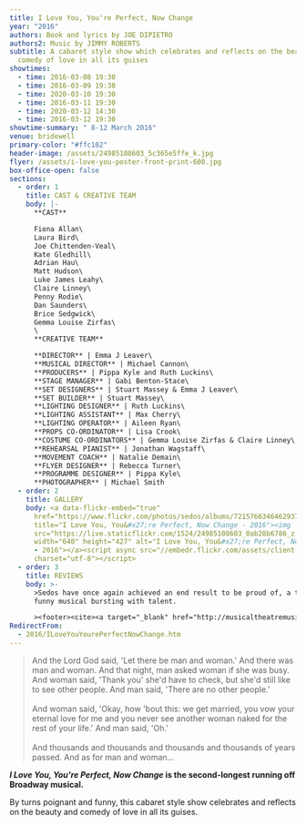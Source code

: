 ```yaml
---
title: I Love You, You're Perfect, Now Change
year: "2016"
authors: Book and lyrics by JOE DIPIETRO
authors2: Music by JIMMY ROBERTS
subtitle: A cabaret style show which celebrates and reflects on the beauty and
  comedy of love in all its guises
showtimes:
  - time: 2016-03-08 19:30
  - time: 2016-03-09 19:30
  - time: 2020-03-10 19:30
  - time: 2016-03-11 19:30
  - time: 2020-03-12 14:30
  - time: 2016-03-12 19:30
showtime-summary: " 8-12 March 2016"
venue: bridewell
primary-color: "#ffc102"
header-image: /assets/24985108603_5c365e5ffe_k.jpg
flyer: /assets/i-love-you-poster-front-print-600.jpg
box-office-open: false
sections:
  - order: 1
    title: CAST & CREATIVE TEAM
    body: |-
      **CAST**

      Fiona Allan\
      Laura Bird\
      Joe Chittenden-Veal\
      Kate Gledhill\
      Adrian Hau\
      Matt Hudson\
      Luke James Leahy\
      Claire Linney\
      Penny Rodie\
      Dan Saunders\
      Brice Sedgwick\
      Gemma Louise Zirfas\
      \
      **CREATIVE TEAM**

      **DIRECTOR** | Emma J Leaver\
      **MUSICAL DIRECTOR** | Michael Cannon\
      **PRODUCERS** | Pippa Kyle and Ruth Luckins\
      **STAGE MANAGER** | Gabi Benton-Stace\
      **SET DESIGNERS** | Stuart Massey & Emma J Leaver\
      **SET BUILDER** | Stuart Massey\
      **LIGHTING DESIGNER** | Ruth Luckins\
      **LIGHTING ASSISTANT** | Max Cherry\
      **LIGHTING OPERATOR** | Aileen Ryan\
      **PROPS CO-ORDINATOR** | Lisa Crook\
      **COSTUME CO-ORDINATORS** | Gemma Louise Zirfas & Claire Linney\
      **REHEARSAL PIANIST** | Jonathan Wagstaff\
      **MOVEMENT COACH** | Natalie Demain\
      **FLYER DESIGNER** | Rebecca Turner\
      **PROGRAMME DESIGNER** | Pippa Kyle\
      **PHOTOGRAPHER** | Michael Smith
  - order: 2
    title: GALLERY
    body: <a data-flickr-embed="true"
      href="https://www.flickr.com/photos/sedos/albums/72157663464629379"
      title="I Love You, You&#x27;re Perfect, Now Change - 2016"><img
      src="https://live.staticflickr.com/1524/24985108603_0ab28b6786_z.jpg"
      width="640" height="427" alt="I Love You, You&#x27;re Perfect, Now Change
      - 2016"></a><script async src="//embedr.flickr.com/assets/client-code.js"
      charset="utf-8"></script>
  - order: 3
    title: REVIEWS
    body: >-
      >Sedos have once again achieved an end result to be proud of, a truthful,
      funny musical bursting with talent.

      ><footer><cite><a target="_blank" href="http://musicaltheatremusings.co.uk/love-you">I Love You, You’re Perfect, Now Change, 2016, Musical Theatre Musings</a></cite></footer>
RedirectFrom:
  - 2016/ILoveYouYourePerfectNowChange.htm
---
```

> And the Lord God said, 'Let there be man and woman.' And there was man and woman. And that night, man asked woman if she was busy. And woman said, 'Thank you' she'd have to check, but she'd still like to see other people. And man said, 'There are no other people.'\
> \
> And woman said, 'Okay, how 'bout this: we get married, you vow your eternal love for me and you never see another woman naked for the rest of your life.' And man said, 'Oh.'\
> \
> And thousands and thousands and thousands and thousands of years passed. And as for man and woman…

***I Love You, You're Perfect, Now Change* is the second-longest running off Broadway musical.**

By turns poignant and funny, this cabaret style show celebrates and reflects on the beauty and comedy of love in all its guises.
